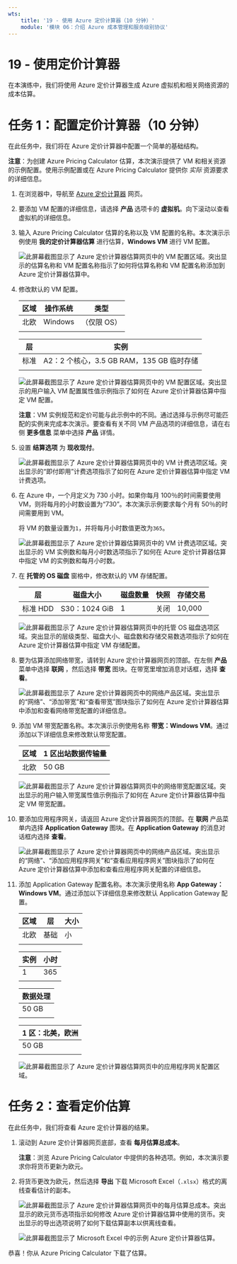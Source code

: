 ```yaml
---
wts:
    title: '19 - 使用 Azure 定价计算器（10 分钟）'
    module: '模块 06：介绍 Azure 成本管理和服务级别协议'
---
```

# 19 - 使用定价计算器

在本演练中，我们将使用 Azure 定价计算器生成 Azure 虚拟机和相关网络资源的成本估算。

# 任务 1：配置定价计算器（10 分钟）

在此任务中，我们将在 Azure 定价计算器中配置一个简单的基础结构。 

**注意**：为创建 Azure Pricing Calculator 估算，本次演示提供了 VM 和相关资源的示例配置。使用示例配置或在 Azure Pricing Calculator 提供你 *实际* 资源要求的详细信息。

1. 在浏览器中，导航至 [Azure 定价计算器](https://azure.microsoft.com/zh-cn/pricing/calculator/) 网页。

2. 要添加 VM 配置的详细信息，请选择 **产品** 选项卡的 **虚拟机**。向下滚动以查看虚拟机的详细信息。 

3. 输入 Azure Pricing Calculator 估算的名称以及 VM 配置的名称。本次演示示例使用 **我的定价计算器估算** 进行估算，**Windows VM** 进行 VM 配置。

   ![此屏幕截图显示了 Azure 定价计算器估算网页中的 VM 配置区域。突出显示的估算名称和 VM 配置名称指示了如何将估算名称和 VM 配置名称添加到 Azure 定价计算器估算中。](../images/1901.png)

4. 修改默认的 VM 配置。

    |区域|操作系统|类型|
    |------|----------------|----|
    |北欧|Windows|（仅限 OS）|
    | | |

    |层|实例|
    |----|--------|
    |标准|A2：2 个核心，3.5 GB RAM，135 GB 临时存储|
    | | |

   ![此屏幕截图显示了 Azure 定价计算器估算网页中的 VM 配置区域。突出显示的用户输入 VM 配置属性值示例指示了如何在 Azure 定价计算器估算中指定 VM 配置。](../images/1902.png)

    **注意**：VM 实例规范和定价可能与此示例中的不同。通过选择与示例尽可能匹配的实例来完成本次演示。要查看有关不同 VM 产品选项的详细信息，请在右侧 **更多信息** 菜单中选择 **产品** 详情。

5. 设置 **结算选项** 为 **现收现付**。

   ![此屏幕截图显示了 Azure 定价计算器估算网页中的 VM 计费选项区域。突出显示的“即付即用”计费选项指示了如何在 Azure 定价计算器估算中指定 VM 计费选项。](../images/1903.png)

6. 在 Azure 中，一个月定义为 730 小时。如果你每月 100％的时间需要使用 VM，则将每月的小时数设置为“730”。本次演示示例要求每个月有 50％的时间需要用到 VM。

    将 VM 的数量设置为`1`，并将每月小时数值更改为`365`。

   ![此屏幕截图显示了 Azure 定价计算器估算网页中的 VM 计费选项区域。突出显示的 VM 实例数和每月小时数选项指示了如何在 Azure 定价计算器估算中指定 VM 的实例数和每月小时数。](../images/1904.png)

7. 在 **托管的 OS 磁盘** 窗格中，修改默认的 VM 存储配置。

    |层|磁盘大小|磁盘数量|快照|存储交易|
    |----|---------|---------------|--------|--------------------|
    |标准 HDD|S30：1024 GiB|1|关闭|10,000|

   ![此屏幕截图显示了 Azure 定价计算器估算网页中的托管 OS 磁盘选项区域。突出显示的层级类型、磁盘大小、磁盘数和存储交易数选项指示了如何在 Azure 定价计算器估算中指定 VM 存储配置。](../images/1905.png)

8. 要为估算添加网络带宽，请转到 Azure 定价计算器网页的顶部。在左侧 **产品** 菜单中选择 **联网** ，然后选择 **带宽** 图块。在带宽里增加消息对话框，选择 **查看**。

   ![此屏幕截图显示了 Azure 定价计算器网页中的网络产品区域。突出显示的“网络”、“添加带宽”和“查看带宽”图块指示了如何在 Azure 定价计算器估算中添加和查看网络带宽配置的详细信息。](../images/1906.png)

9. 添加 VM 带宽配置名称。本次演示示例使用名称 **带宽：Windows VM**。通过添加以下详细信息来修改默认带宽配置。

    |区域|1 区出站数据传输量|
    |------|--------------------------------------|
    |北欧|50 GB|

   ![此屏幕截图显示了 Azure 定价计算器估算网页中的网络带宽配置区域。突出显示的用户输入带宽属性值示例指示了如何在 Azure 定价计算器估算中指定 VM 带宽配置。](../images/1907.png)

10. 要添加应用程序网关，请返回 Azure 定价计算器网页的顶部。在 **联网** 产品菜单内选择 **Application Gateway** 图块。在 **Application Gateway** 的消息对话框内选择 **查看**。

    ![此屏幕截图显示了 Azure 定价计算器网页中的网络产品区域。突出显示的“网络”、“添加应用程序网关”和“查看应用程序网关”图块指示了如何在 Azure 定价计算器估算中添加和查看应用程序网关配置的详细信息。](../images/1908.png)

11. 添加 Application Gateway 配置名称。本次演示使用名称 **App Gateway： Windows VM**。通过添加以下详细信息来修改默认 Application Gateway 配置。

    |区域|层|大小|
    |------|----|----|
    |北欧|基础|小|
    | | |

    |实例|小时|
    |-------|-------|
    |1|365|
    | | |

    |数据处理|
    |--------------|
    |50 GB|
    | | |

    |1 区：北美，欧洲|
    |-----------------------------|
    |50 GB|
    | | |

    ![此屏幕截图显示了 Azure 定价计算器估算网页中的应用程序网关配置区域。](../images/1909.png)


# 任务 2：查看定价估算

在此任务中，我们将查看 Azure 定价计算器的结果。 

1. 滚动到 Azure 定价计算器网页底部，查看 **每月估算总成本**。

    **注意**：浏览 Azure Pricing Calculator 中提供的各种选项。例如，本次演示要求你将货币更新为欧元。

2. 将货币更改为欧元，然后选择 **导出** 下载 Microsoft Excel（`.xlsx`）格式的离线查看估计的副本。

    ![此屏幕截图显示了 Azure 定价计算器估算网页中的每月估算总成本。突出显示的欧元货币选项指示如何修改 Azure 定价计算器估算中使用的货币。突出显示的导出选项说明了如何下载估算副本以供离线查看。](../images/1910.png)

    ![此屏幕截图显示了 Microsoft Excel 中的示例 Azure 定价计算器估算。](../images/1911.png)

恭喜！你从 Azure Pricing Calculator 下载了估算。
